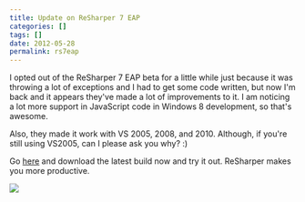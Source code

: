 ```yaml
---
title: Update on ReSharper 7 EAP
categories: []
tags: []
date: 2012-05-28
permalink: rs7eap
---
```


I opted out of the ReSharper 7 EAP beta for a little while just because it was throwing a lot of exceptions and I had to get some code written, but now I&#39;m back and it appears they&#39;ve made a lot of improvements to it. I am noticing a lot more support in JavaScript code in Windows 8 development, so that&#39;s awesome.
<!-- xmore -->

Also, they made it work with VS 2005, 2008, and 2010\. Although, if you&#39;re still using VS2005, can I please ask you why? :)

Go [here](http://confluence.jetbrains.net/display/ReSharper/ReSharper+7+EAP) and  download the latest build now and try it out. ReSharper makes you more productive.

![](/files/rs7eap_01.png)